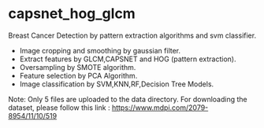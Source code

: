 # capsnet_hog_glcm
Breast Cancer Detection by pattern extraction algorithms and svm classifier.
* Image cropping and smoothing by gaussian filter.
* Extract features by GLCM,CAPSNET and HOG (pattern extraction).
* Oversampling by SMOTE algorithm.
* Feature selection by PCA Algorithm.
* Image classification by SVM,KNN,RF,Decision Tree Models.

Note: Only 5 files are uploaded to the data directory. For downloading the dataset, please follow this link : https://www.mdpi.com/2079-8954/11/10/519
